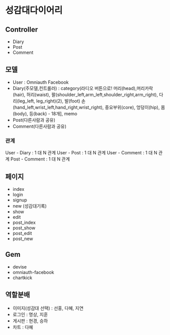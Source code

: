 # 성감대다이어리

## Controller
- Diary
- Post
- Comment

## 모델
- User : Omniauth Facebook
- Diary(주모델,컨트롤러) : category(라디오 버튼으로! 머리(head),머리카락(hair), 허리(waist), 팔(shoulder_left,arm_left,shoulder_right,arm_right), 다리(leg_left, leg_right)(2), 발(foot) 손(hand_left,wrist_left,hand_right,wrist_right), 중요부위(core), 엉덩이(hip), 몸(body), 등(back) - 18개], memo 
- Post(다른사람과 공유)
- Comment(다른사람과 공유)

### 관계
User - Diary : 1 대 N 관계
User - Post : 1 대 N 관계
User - Comment : 1 대 N 관계
Post - Comment : 1 대 N 관계

## 페이지
- index
- login
- signup
- new (성감대기록)
- show
- edit
- post_index
- post_show
- post_edit
- post_new

## Gem
- devise
- omniauth-facebook
- chartkick

## 역할분배
- 이미지(성감대 선택) : 선홍, 다혜, 지연
- 로그인 : 명상, 지훈
- 게시판 : 현경, 승하
- 차트 : 다혜